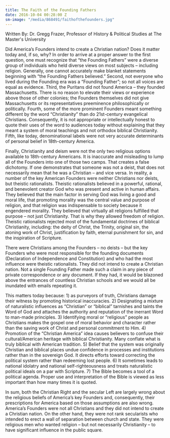 ```yaml
---
title: The Faith of the Founding Fathers
date: 2016-10-04 00:28:00 Z
sm-image: "/media/868491/faithofthefounders.jpg"
---
```


Written By: Dr. Gregg Frazer, Professor of History & Political Studies at The Master's University

Did America’s Founders intend to create a Christian nation? Does it matter today and, if so, why? In order to arrive at a proper answer to the first question, one must recognize that “the Founding Fathers” were a diverse group of individuals who held diverse views on most subjects – including religion. Generally, one cannot accurately make blanket statements beginning with “the Founding Fathers believed.” Second, not everyone who lived during the Founding era was a “Founding Father”; so not all voices are equal as evidence. Third, the Puritans did not found America – they founded Massachusetts. There is no reason to elevate their views or experience above those of other colonies; the Founders themselves did not give Massachusetts or its representatives preeminence philosophically or politically. Fourth, some of the more prominent Founders meant something different by the word “Christianity” than do 21st-century evangelical Christians. Consequently, it is not appropriate or intellectually honest to quote their uses of the word to audiences today without explaining that they meant a system of moral teachings and not orthodox biblical Christianity. Fifth, like today, denominational labels were not very accurate determinants of personal belief in 18th-century America.

Finally, Christianity and deism were not the only two religious options available to 18th-century Americans. It is inaccurate and misleading to lump all of the Founders into one of those two camps. That creates a false dichotomy. If one demonstrates that someone was not a deist, that does not necessarily mean that he was a Christian – and vice versa. In reality, a number of the key American Founders were neither Christians nor deists, but theistic rationalists. Theistic rationalists believed in a powerful, rational, and benevolent creator God who was present and active in human affairs. They believed that the main factor in serving God was living a good and moral life, that promoting morality was the central value and purpose of religion, and that religion was indispensable to society because it engendered morality. They believed that virtually all religions fulfilled that purpose – not just Christianity. That is why they allowed freedom of religion. Theistic rationalists rejected most of the fundamental doctrines of biblical Christianity, including: the deity of Christ, the Trinity, original sin, the atoning work of Christ, justification by faith, eternal punishment for sin, and the inspiration of Scripture.

There were Christians among the Founders – no deists – but the key Founders who were most responsible for the founding documents (Declaration of Independence and Constitution) and who had the most influence were theistic rationalists. They did not intend to create a Christian nation. Not a single Founding Father made such a claim in any piece of private correspondence or any document. If they had, it would be blazoned above the entrances of countless Christian schools and we would all be inundated with emails repeating it.

This matters today because: 1) as purveyors of truth, Christians damage their witness by promoting historical inaccuracies. 2) Designating a mixture of naturalistic influences as “Christian” or “biblical” tarnishes and taints the Word of God and attaches the authority and reputation of the inerrant Word to man-made principles. 3) Identifying moral or “religious” people as Christians makes the gospel one of moral behavior and character rather than the saving work of Christ and personal commitment to Him. 4) Promotion of the “Christian America” idea causes believers to confuse their cultural/American heritage with biblical Christianity. Many conflate what is truly biblical with American tradition. 5) Belief that the system was originally Christian and biblical places undue confidence in processes and institutions rather than in the sovereign God. It directs efforts toward correcting the political system rather than redeeming lost people. 6) It sometimes leads to national idolatry and national self-righteousness and treats naturalistic political ideals on a par with Scripture. 7) The Bible becomes a tool of a political agenda. Proper use and interpretation of the Bible is viewed as less important than how many times it is quoted.

In sum, both the Christian Right and the secular Left are largely wrong about the religious beliefs of America’s key Founders and, consequently, their prescriptions for America based on those assumptions are also wrong. America’s Founders were not all Christians and they did not intend to create a Christian nation. On the other hand, they were not rank secularists who intended to erect a wall of separation between church and state. They were religious men who wanted religion – but not necessarily Christianity – to have significant influence in the public square.
